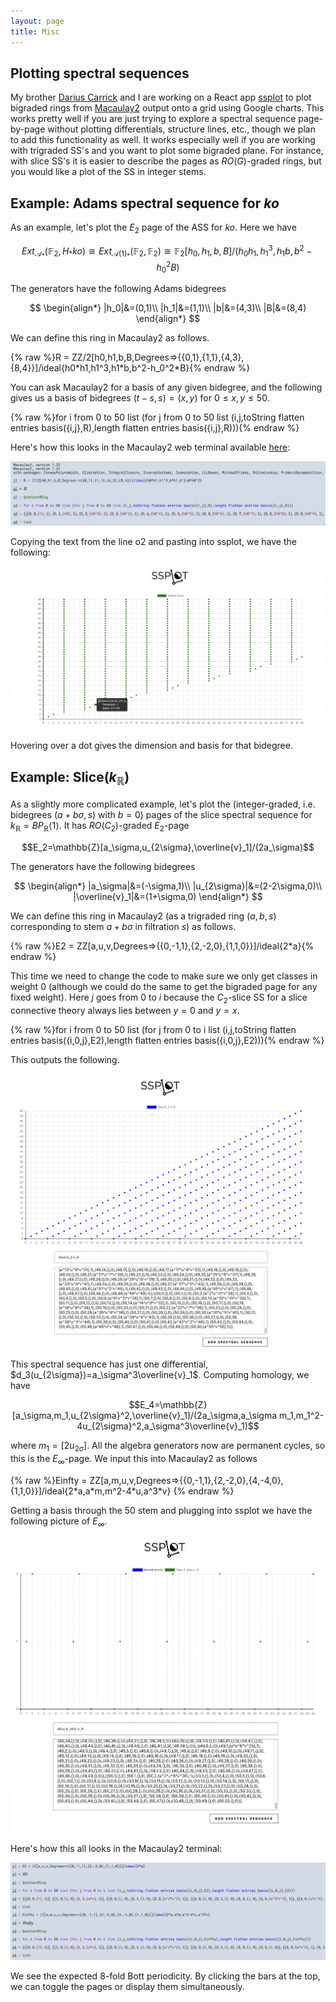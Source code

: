 ```yaml
---
layout: page
title: Misc
---
```


## Plotting spectral sequences 

My brother [Darius Carrick](https://www.dariuscarrick.dev/) and I are working on a React app [ssplot](https://ssplot.netlify.app) to plot bigraded rings from [Macaulay2](http://www2.macaulay2.com/Macaulay2/) output onto a grid using Google charts. This works pretty well if you are just trying to explore a spectral sequence page-by-page without plotting differentials, structure lines, etc., though we plan to add this functionality as well. It works especially well if you are working with trigraded SS's and you want to plot some bigraded plane. For instance, with slice SS's it is easier to describe the pages as $RO(G)$-graded rings, but you would like a plot of the SS in integer stems.

## Example: Adams spectral sequence for $ko$

As an example, let's plot the $E_2$ page of the ASS for $ko$. Here we have

$$Ext_{\mathcal{A}_*}(\mathbb{F}_2,H_*ko)\cong Ext_{\mathcal{A}(1)_*}(\mathbb{F}_2,\mathbb{F}_2)\cong\mathbb{F}_2[h_0,h_1,b,B]/(h_0h_1,h_1^3,h_1b,b^2-h_0^2B)$$

The generators have the following Adams bidegrees

$$
\begin{align*}
|h_0|&=(0,1)\\
|h_1|&=(1,1)\\
|b|&=(4,3)\\
|B|&=(8,4)
\end{align*}
$$ 

We can define this ring in Macaulay2 as follows.

<p class="message">
{% raw %}R = ZZ/2[h0,h1,b,B,Degrees=>{{0,1},{1,1},{4,3},{8,4}}]/ideal{h0*h1,h1^3,h1*b,b^2-h_0^2*B}{% endraw %}
</p>

You can ask Macaulay2 for a basis of any given bidegree, and the following gives us a basis of bidegrees $(t-s,s)=(x,y)$ for $0\le x,y\le 50$. 

<p class="message">
{% raw %}for i from 0 to 50 list (for j from 0 to 50 list (i,j,toString flatten entries basis({i,j},R),length flatten entries basis({i,j},R))){% endraw %}
</p>

Here's how this looks in the Macaulay2 web terminal available [here](https://www.unimelb-macaulay2.cloud.edu.au/#home):

![terminal1](/terminal1.png "M2Terminal")

Copying the text from the line o2 and pasting into ssplot, we have the following:

![Adamsko](/Adamsko.png "Adamsko")

Hovering over a dot gives the dimension and basis for that bidegree.

## Example: Slice$(k_\mathbb{R})$

As a slightly more complicated example, let's plot the (integer-graded, i.e. bidegrees $(a+b\sigma,s)$ with $b=0$) pages of the slice spectral sequence for $k_{\mathbb{R}}=BP_{\mathbb{R}}\langle 1\rangle$. It has $RO(C_2)$-graded $E_2$-page

$$E_2=\mathbb{Z}[a_\sigma,u_{2\sigma},\overline{v}_1]/(2a_\sigma)$$

The generators have the following bidegrees

$$
\begin{align*}
|a_\sigma|&=(-\sigma,1)\\
|u_{2\sigma}|&=(2-2\sigma,0)\\
|\overline{v}_1|&=(1+\sigma,0)
\end{align*}
$$ 

We can define this ring in Macaulay2 (as a trigraded ring $(a,b,s)$ corresponding to stem $a+b\sigma$ in filtration $s$) as follows.

<p class="message">
{% raw %}E2 = ZZ[a,u,v,Degrees=>{{0,-1,1},{2,-2,0},{1,1,0}}]/ideal{2*a}{% endraw %}
</p>

This time we need to change the code to make sure we only get classes in weight 0 (although we could do the same to get the bigraded page for any fixed weight). Here $j$ goes from $0$ to $i$ because the $C_2$-slice SS for a slice connective theory always lies between $y=0$ and $y=x$.

<p class="message">
{% raw %}for i from 0 to 50 list (for j from 0 to i list (i,j,toString flatten entries basis({i,0,j},E2),length flatten entries basis({i,0,j},E2))){% endraw %}
</p>

This outputs the following.

![E2kR](/e2kR.png "E2kR")

This spectral sequence has just one differential, $d_3(u_{2\sigma})=a_\sigma^3\overline{v}_1$. Computing homology, we have

$$E_4=\mathbb{Z}[a_\sigma,m_1,u_{2\sigma}^2,\overline{v}_1]/(2a_\sigma,a_\sigma m_1,m_1^2-4u_{2\sigma}^2,a_\sigma^3\overline{v}_1)$$

where $m_1=[2u_{2\sigma}]$. All the algebra generators now are permanent cycles, so this is the $E_\infty$-page. We input this into Macaulay2 as follows

<p class="message">
{% raw %}Einfty = ZZ[a,m,u,v,Degrees=>{{0,-1,1},{2,-2,0},{4,-4,0},{1,1,0}}]/ideal{2*a,a*m,m^2-4*u,a^3*v} {% endraw %}
</p>

Getting a basis through the 50 stem and plugging into ssplot we have the following picture of $E_\infty$. 

![EinftykR](/EinftykR.png "EinftykR")

Here's how this all looks in the Macaulay2 terminal:

![terminal2](/terminal2.png "M2Terminal2")

We see the expected 8-fold Bott periodicity. By clicking the bars at the top, we can toggle the pages or display them simultaneously.









